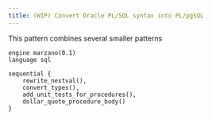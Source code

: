 ```yaml
---
title: (WIP) Convert Oracle PL/SQL syntax into PL/pgSQL
---
```


This pattern combines several smaller patterns 

```grit
engine marzano(0.1)
language sql

sequential {
    rewrite_nextval(),
    convert_types(),
    add_unit_tests_for_procedures(),
    dollar_quote_procedure_body()
}
```